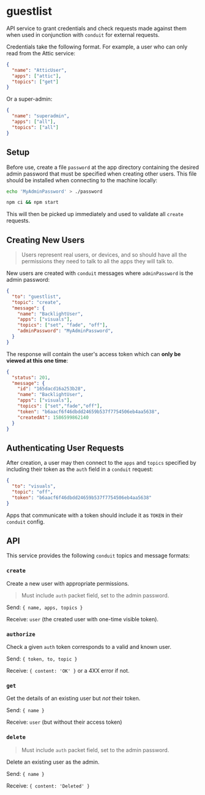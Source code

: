 # guestlist

API service to grant credentials and check requests made against them when
used in conjunction with `conduit` for external requests.

Credentials take the following format. For example, a user who can only read
from the Attic service:

```json
{
  "name": "AtticUser",
  "apps": ["attic"],
  "topics": ["get"]
}
```

Or a super-admin:

```json
{
  "name": "superadmin",
  "apps": ["all"],
  "topics": ["all"]
}
```


## Setup

Before use, create a file `password` at the app directory containing the desired
admin password that must be specified when creating other users. This file
should be installed when connecting to the machine locally:

```bash
echo 'MyAdminPassword' > ./password

npm ci && npm start
```

This will then be picked up immediately and used to validate all `create`
requests.


## Creating New Users

> Users represent real users, or devices, and so should have all the permissions
> they need to talk to all the apps they will talk to.

New users are created with `conduit` messages where `adminPassword` is the admin
password:

```json
{
  "to": "guestlist",
  "topic": "create",
  "message": {
    "name": "BacklightUser",
    "apps": ["visuals"],
    "topics": ["set", "fade", "off"],
    "adminPassword": "MyAdminPassword",
  }
}
```

The response will contain the user's access token which can **only be viewed
at this one time**:

```json
{
  "status": 201,
  "message": {
    "id": "165dacd16a253b28",
    "name": "BacklightUser",
    "apps": ["visuals"],
    "topics": ["set","fade","off"],
    "token": "b6aacf6f46dbdd24659b537f7754506eb4aa5638",
    "createdAt": 1586599862140
  }
}
```


## Authenticating User Requests

After creation, a user may then connect to the `apps` and `topics` specified
by including their token as the `auth` field in a `conduit` request:

```json
{
  "to": "visuals",
  "topic": "off",
  "token": "b6aacf6f46dbdd24659b537f7754506eb4aa5638"
}
```

Apps that communicate with a token should include it as `TOKEN` in their
`conduit` config.


## API

This service provides the following `conduit` topics and message formats:

### `create`

Create a new user with appropriate permissions.

> Must include `auth` packet field, set to the admin password.

Send: `{ name, apps, topics }`

Receive: `user` (the created user with one-time visible token).

### `authorize`

Check a given `auth` token corresponds to a valid and known user.

Send: `{ token, to, topic }`

Receive: `{ content: 'OK' }` or a 4XX error if not.

### `get`

Get the details of an existing user but *not* their token.

Send: `{ name }`

Receive: `user` (but without their access token)

### `delete`

> Must include `auth` packet field, set to the admin password.

Delete an existing user as the admin.

Send: `{ name }`

Receive: `{ content: 'Deleted' }`
